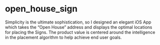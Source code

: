 # open_house_sign
Simplicity is the ultimate sophistication, so I designed an elegant iOS App which takes the “Open House” address and displays the optimal locations for placing the Signs. The product value is centered around the intelligence in the placement algorithm to help achieve end user goals. 
